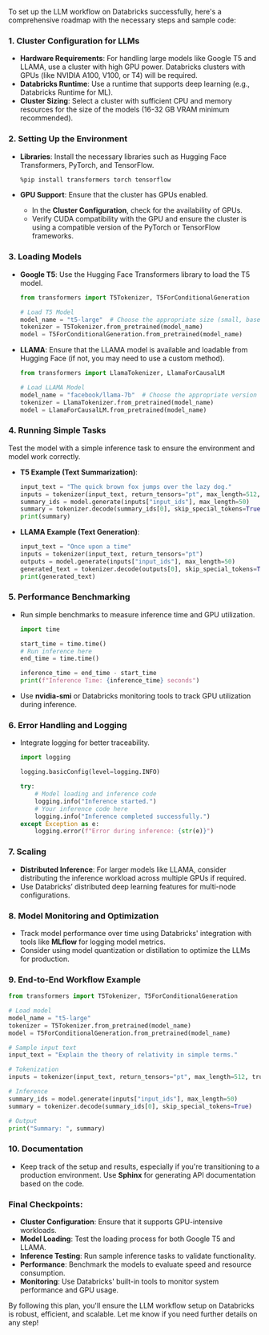 To set up the LLM workflow on Databricks successfully, here's a comprehensive roadmap with the necessary steps and sample code:

### 1\. **Cluster Configuration for LLMs**

*   **Hardware Requirements**: For handling large models like Google T5 and LLAMA, use a cluster with high GPU power. Databricks clusters with GPUs (like NVIDIA A100, V100, or T4) will be required.
*   **Databricks Runtime**: Use a runtime that supports deep learning (e.g., Databricks Runtime for ML).
*   **Cluster Sizing**: Select a cluster with sufficient CPU and memory resources for the size of the models (16-32 GB VRAM minimum recommended).

### 2\. **Setting Up the Environment**

*   **Libraries**: Install the necessary libraries such as Hugging Face Transformers, PyTorch, and TensorFlow.
    
    ```bash
    %pip install transformers torch tensorflow
    ```
    
*   **GPU Support**: Ensure that the cluster has GPUs enabled.
    
    *   In the **Cluster Configuration**, check for the availability of GPUs.
    *   Verify CUDA compatibility with the GPU and ensure the cluster is using a compatible version of the PyTorch or TensorFlow frameworks.

### 3\. **Loading Models**

*   **Google T5**: Use the Hugging Face Transformers library to load the T5 model.
    
    ```python
    from transformers import T5Tokenizer, T5ForConditionalGeneration
    
    # Load T5 Model
    model_name = "t5-large"  # Choose the appropriate size (small, base, large)
    tokenizer = T5Tokenizer.from_pretrained(model_name)
    model = T5ForConditionalGeneration.from_pretrained(model_name)
    ```
    
*   **LLAMA**: Ensure that the LLAMA model is available and loadable from Hugging Face (if not, you may need to use a custom method).
    
    ```python
    from transformers import LlamaTokenizer, LlamaForCausalLM
    
    # Load LLAMA Model
    model_name = "facebook/llama-7b"  # Choose the appropriate version
    tokenizer = LlamaTokenizer.from_pretrained(model_name)
    model = LlamaForCausalLM.from_pretrained(model_name)
    ```
    

### 4\. **Running Simple Tasks**

Test the model with a simple inference task to ensure the environment and model work correctly.

*   **T5 Example (Text Summarization)**:
    
    ```python
    input_text = "The quick brown fox jumps over the lazy dog."
    inputs = tokenizer(input_text, return_tensors="pt", max_length=512, truncation=True)
    summary_ids = model.generate(inputs["input_ids"], max_length=50)
    summary = tokenizer.decode(summary_ids[0], skip_special_tokens=True)
    print(summary)
    ```
    
*   **LLAMA Example (Text Generation)**:
    
    ```python
    input_text = "Once upon a time"
    inputs = tokenizer(input_text, return_tensors="pt")
    outputs = model.generate(inputs["input_ids"], max_length=50)
    generated_text = tokenizer.decode(outputs[0], skip_special_tokens=True)
    print(generated_text)
    ```
    

### 5\. **Performance Benchmarking**

*   Run simple benchmarks to measure inference time and GPU utilization.
    
    ```python
    import time
    
    start_time = time.time()
    # Run inference here
    end_time = time.time()
    
    inference_time = end_time - start_time
    print(f"Inference Time: {inference_time} seconds")
    ```
    
*   Use **nvidia-smi** or Databricks monitoring tools to track GPU utilization during inference.
    

### 6\. **Error Handling and Logging**

*   Integrate logging for better traceability.
    
    ```python
    import logging
    
    logging.basicConfig(level=logging.INFO)
    
    try:
        # Model loading and inference code
        logging.info("Inference started.")
        # Your inference code here
        logging.info("Inference completed successfully.")
    except Exception as e:
        logging.error(f"Error during inference: {str(e)}")
    ```
    

### 7\. **Scaling**

*   **Distributed Inference**: For larger models like LLAMA, consider distributing the inference workload across multiple GPUs if required.
*   Use Databricks’ distributed deep learning features for multi-node configurations.

### 8\. **Model Monitoring and Optimization**

*   Track model performance over time using Databricks' integration with tools like **MLflow** for logging model metrics.
*   Consider using model quantization or distillation to optimize the LLMs for production.

### 9\. **End-to-End Workflow Example**

```python
from transformers import T5Tokenizer, T5ForConditionalGeneration

# Load model
model_name = "t5-large"
tokenizer = T5Tokenizer.from_pretrained(model_name)
model = T5ForConditionalGeneration.from_pretrained(model_name)

# Sample input text
input_text = "Explain the theory of relativity in simple terms."

# Tokenization
inputs = tokenizer(input_text, return_tensors="pt", max_length=512, truncation=True)

# Inference
summary_ids = model.generate(inputs["input_ids"], max_length=50)
summary = tokenizer.decode(summary_ids[0], skip_special_tokens=True)

# Output
print("Summary: ", summary)
```

### 10\. **Documentation**

*   Keep track of the setup and results, especially if you're transitioning to a production environment. Use **Sphinx** for generating API documentation based on the code.

### Final Checkpoints:

*   **Cluster Configuration**: Ensure that it supports GPU-intensive workloads.
*   **Model Loading**: Test the loading process for both Google T5 and LLAMA.
*   **Inference Testing**: Run sample inference tasks to validate functionality.
*   **Performance**: Benchmark the models to evaluate speed and resource consumption.
*   **Monitoring**: Use Databricks' built-in tools to monitor system performance and GPU usage.

By following this plan, you'll ensure the LLM workflow setup on Databricks is robust, efficient, and scalable. Let me know if you need further details on any step!